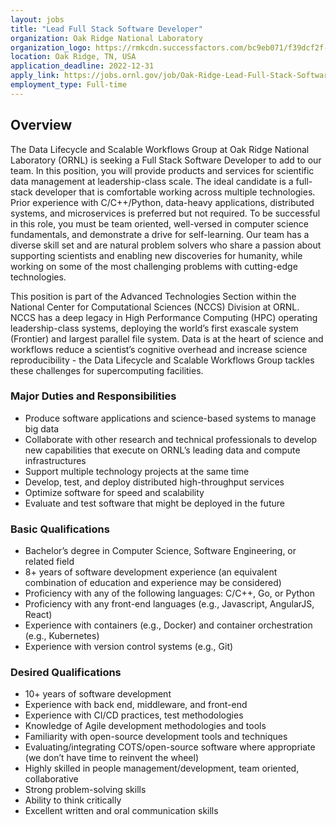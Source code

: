 ```yaml
---
layout: jobs
title: "Lead Full Stack Software Developer"
organization: Oak Ridge National Laboratory
organization_logo: https://rmkcdn.successfactors.com/bc9eb071/f39dcf2f-8a25-41be-9f40-6.png
location: Oak Ridge, TN, USA
application_deadline: 2022-12-31
apply_link: https://jobs.ornl.gov/job/Oak-Ridge-Lead-Full-Stack-Software-Developer-TN-37830/955426100/
employment_type: Full-time
---
```


## Overview

The Data Lifecycle and Scalable Workflows Group at Oak Ridge National Laboratory (ORNL) is seeking a Full Stack Software Developer to add to our team.  In this position, you will provide products and services for scientific data management at leadership-class scale.  The ideal candidate is a full-stack developer that is comfortable working across multiple technologies.  Prior experience with C/C++/Python, data-heavy applications, distributed systems, and microservices is preferred but not required.  To be successful in this role, you must be team oriented, well-versed in computer science fundamentals, and demonstrate a drive for self-learning.  Our team has a diverse skill set and are natural problem solvers who share a passion about supporting scientists and enabling new discoveries for humanity, while working on some of the most challenging problems with cutting-edge technologies.

This position is part of the Advanced Technologies Section within the National Center for Computational Sciences (NCCS) Division at ORNL.  NCCS has a deep legacy in High Performance Computing (HPC) operating leadership-class systems, deploying the world’s first exascale system (Frontier) and largest parallel file system.  Data is at the heart of science and workflows reduce a scientist’s cognitive overhead and increase science reproducibility - the Data Lifecycle and Scalable Workflows Group tackles these challenges for supercomputing facilities.

### Major Duties and Responsibilities

- Produce software applications and science-based systems to manage big data
- Collaborate with other research and technical professionals to develop new capabilities that execute on ORNL’s leading data and compute infrastructures
- Support multiple technology projects at the same time
- Develop, test, and deploy distributed high-throughput services
- Optimize software for speed and scalability
- Evaluate and test software that might be deployed in the future
  
### Basic Qualifications

- Bachelor’s degree in Computer Science, Software Engineering, or related field
- 8+ years of software development experience (an equivalent combination of education and experience may be considered)
- Proficiency with any of the following languages:  C/C++, Go, or Python
- Proficiency with any front-end languages (e.g., Javascript, AngularJS, React)
- Experience with containers (e.g., Docker) and container orchestration (e.g., Kubernetes)
- Experience with version control systems (e.g., Git)

### Desired Qualifications

- 10+ years of software development
- Experience with back end, middleware, and front-end
- Experience with CI/CD practices, test methodologies
- Knowledge of Agile development methodologies and tools
- Familiarity with open-source development tools and techniques
- Evaluating/integrating COTS/open-source software where appropriate (we don’t have time to reinvent the wheel)
- Highly skilled in people management/development, team oriented, collaborative
- Strong problem-solving skills
- Ability to think critically
- Excellent written and oral communication skills
 